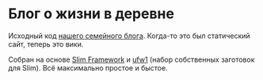 # Блог о жизни в деревне

Исходный код [нашего семейного блога][1].  Когда-то это был статический сайт, теперь это вики.

Собран на основе [Slim Framework][2] и [ufw1][3] (набор собственных заготовок для Slim).  Всё максимально простое и быстое.

[1]: https://land.umonkey.net/
[2]: https://www.slimframework.com/
[3]: https://github.com/umonkey/ufw1
